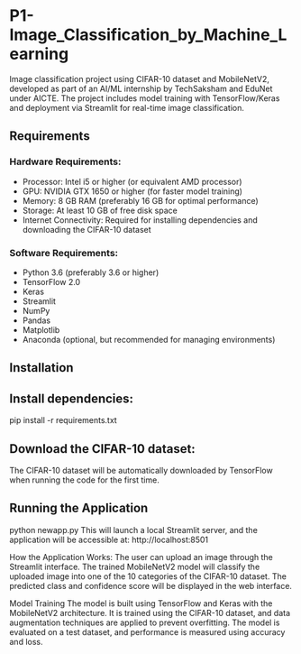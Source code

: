 # P1-Image_Classification_by_Machine_Learning
Image classification project using CIFAR-10 dataset and MobileNetV2, developed as part of an AI/ML internship by TechSaksham and EduNet under AICTE. The project includes model training with TensorFlow/Keras and deployment via Streamlit for real-time image classification.

## Requirements

### Hardware Requirements:
- Processor: Intel i5 or higher (or equivalent AMD processor)
- GPU: NVIDIA GTX 1650 or higher (for faster model training)
- Memory: 8 GB RAM (preferably 16 GB for optimal performance)
- Storage: At least 10 GB of free disk space
- Internet Connectivity: Required for installing dependencies and downloading the CIFAR-10 dataset

### Software Requirements:
- Python 3.6 (preferably 3.6 or higher)
- TensorFlow 2.0
- Keras
- Streamlit
- NumPy
- Pandas
- Matplotlib
- Anaconda (optional, but recommended for managing environments)

## Installation

## Install dependencies:
  pip install -r requirements.txt

## Download the CIFAR-10 dataset:
  The CIFAR-10 dataset will be automatically downloaded by TensorFlow when running the code for the first time.

## Running the Application
  python newapp.py
  This will launch a local Streamlit server, and the application will be accessible at: http://localhost:8501
  
How the Application Works:
The user can upload an image through the Streamlit interface.
The trained MobileNetV2 model will classify the uploaded image into one of the 10 categories of the CIFAR-10 dataset.
The predicted class and confidence score will be displayed in the web interface.

Model Training
The model is built using TensorFlow and Keras with the MobileNetV2 architecture. It is trained using the CIFAR-10 dataset, and data augmentation techniques are applied to prevent overfitting. The model is evaluated on a test dataset, and performance is measured using accuracy and loss.


   
